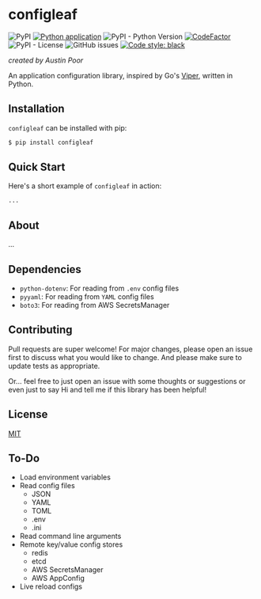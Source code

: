 # configleaf

![PyPI](https://img.shields.io/pypi/v/configleaf?style=flat-square)
[![Python application](https://github.com/a-poor/configleaf/actions/workflows/python-app.yml/badge.svg?branch=main)](https://github.com/a-poor/configleaf/actions/workflows/python-app.yml)
![PyPI - Python Version](https://img.shields.io/pypi/pyversions/configleaf?style=flat-square)
[![CodeFactor](https://www.codefactor.io/repository/github/a-poor/configleaf/badge)](https://www.codefactor.io/repository/github/a-poor/configleaf)
![PyPI - License](https://img.shields.io/pypi/l/configleaf?style=flat-square)
![GitHub issues](https://img.shields.io/github/issues/a-poor/configleaf?style=flat-square)
[![Code style: black](https://img.shields.io/badge/code%20style-black-000000.svg)](https://github.com/psf/black)


_created by Austin Poor_

An application configuration library, inspired by Go's [Viper](https://github.com/spf13/viper), written in Python.

## Installation

`configleaf` can be installed with pip:

```sh
$ pip install configleaf
```

## Quick Start

Here's a short example of `configleaf` in action:

```python
...
```

## About

...

## Dependencies

* `python-dotenv`: For reading from `.env` config files
* `pyyaml`: For reading from `YAML` config files
* `boto3`: For reading from AWS SecretsManager

## Contributing

Pull requests are super welcome! For major changes, please open an issue first to discuss what you would like to change. And please make sure to update tests as appropriate.

Or... feel free to just open an issue with some thoughts or suggestions or even just to say Hi and tell me if this library has been helpful!

## License

[MIT](./LICENSE.txt)

## To-Do

* Load environment variables
* Read config files
  * JSON
  * YAML
  * TOML
  * .env
  * .ini
* Read command line arguments
* Remote key/value config stores
  * redis
  * etcd
  * AWS SecretsManager
  * AWS AppConfig
* Live reload configs

